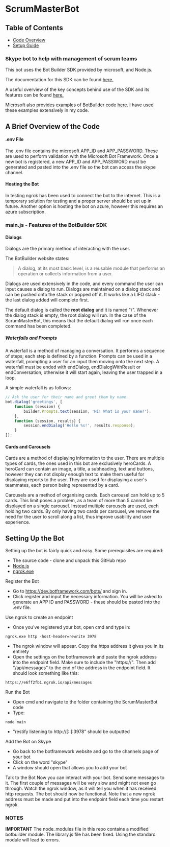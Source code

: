 # ScrumMasterBot

## Table of Contents
* [Code Overview](#A-Brief-Overview-of-the-Code)
* [Setup Guide](#Setting-up-the-Bot)

### Skype bot to help with management of scrum teams

This bot uses the Bot Builder SDK provided by microsoft, and Node.js.

The documentation for this SDK can be found [here.](https://docs.botframework.com/en-us/node/builder/chat-reference/modules/_botbuilder_d_.html)

A useful overview of the key concepts behind use of the SDK and its features can be found [here.](https://docs.microsoft.com/en-us/bot-framework/nodejs/bot-builder-nodejs-concepts)

Microsoft also provides examples of BotBuilder code [here.](https://github.com/Microsoft/BotBuilder-Samples/tree/master/Node) I have used these examples extensively in my code.

## <a name="A-Brief-Overview-of-the-Code"></a> A Brief Overview of the Code
#### .env File
The .env file contains the microsoft APP\_ID and APP\_PASSWORD. These are used to perform validation with the Microsoft Bot Framework. Once a new bot is registered, a new APP\_ID and APP\_PASSWORD must be generated and pasted into the .env file so the bot can access the skype channel.

#### Hosting the Bot
In testing ngrok has been used to connect the bot to the internet. This is a temporary solution for testing and a proper server should be set up in future. Another option is hosting the bot on azure, however this requires an azure subscription.

### main.js - Features of the BotBuilder SDK
#### Dialogs
Dialogs are the primary method of interacting with the user.

The BotBuilder website states:

>A dialog, at its most basic level, is a reusable module that performs an operation or collects information from a user.

Dialogs are used extensively in the code, and every command the user can input causes a dialog to run. Dialogs are maintained on a dialog stack and can be pushed onto the stack or popped off it. It works like a LIFO stack - the last dialog added will complete first.

The default dialog is called the **root dialog** and it is named "/". Whenever the dialog stack is empty, the root dialog will run. In the case of the ScrumMasterBot, this means that the default dialog will run once each command has been completed. 

##### Waterfalls and Prompts
A waterfall is a method of managing a conversation. It performs a sequence of steps; each step is defined by a function. Prompts can be used in a waterfall, prompting a user for an input then moving onto the next step. A waterfall must be ended with endDialog, endDialogWithResult or endConversation, otherwise it will start again, leaving the user trapped in a loop.

A simple waterfall is as follows:
```javascript
// Ask the user for their name and greet them by name.
bot.dialog('greetings', [
    function (session) {
        builder.Prompts.text(session, 'Hi! What is your name?');
    },
    function (session, results) {
        session.endDialog('Hello %s!', results.response);
    }
]);
```

#### Cards and Carousels
Cards are a method of displaying information to the user. There are multiple types of cards, the ones used in this bot are exclusively heroCards. A heroCard can contain an image, a title, a subheading, text and buttons, however they can not display enough text to make them useful for displaying reports to the user. They are used for displaying a user's teammates, each person being represented by a card.

Carousels are a method of organising cards. Each carousel can hold up to 5 cards. This limit poses a problem, as a team of more than 5 cannot be displayed on a single carousel. Instead multiple carousels are used, each holding two cards. By only having two cards per carousel, we remove the need for the user to scroll along a list, thus improve usability and user experience.

## <a name="Setting-up-the-Bot"></a> Setting Up the Bot
Setting up the bot is fairly quick and easy. Some prerequisites are required:
- The source code - clone and unpack this GitHub repo
- [Node.js](https://nodejs.org/en/)
- [ngrok.exe](https://ngrok.com/)

Register the Bot
- Go to https://dev.botframework.com/bots/ and sign in.
- Click register and input the necessary information. You will be asked to generate an APP ID and PASSWORD - these should be pasted into the .env file.

Use ngrok to create an endpoint
- Once you've registered your bot, open cmd and type in:
```
ngrok.exe http -host-header=rewrite 3978
```
- The ngrok window will appear. Copy the https address it gives you in its entirety
- Open the settings on the botframework and paste the ngrok address into the endpoint field. Make sure to include the "https://". Then add "/api/messages" to the end of the address in the endpoint field. It should look something like this:
```
https://e6ff2fb1.ngrok.io/api/messages
```

Run the Bot
- Open cmd and navigate to the folder containing the ScrumMasterBot code
- Type:
```
node main
```
- "restify listening to http://[::]:3978" should be outputted

Add the Bot on Skype
- Go back to the botframework website and go to the channels page of your bot
- Click on the word "skype"
- A window should open that allows you to add your bot

Talk to the Bot
Now you can interact with your bot. Send some messages to it. The first couple of messages will be very slow and might not even go through. Watch the ngrok window, as it will tell you when it has received http requests. The bot should now be functional. Note that a new ngrok address must be made and put into the endpoint field each time you restart ngrok.

### NOTES
**IMPORTANT** The node\_modules file in this repo contains a modified botbuilder module. The library.js file has been fixed. Using the standard module will lead to errors.
